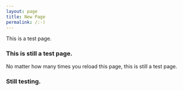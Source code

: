 ```yaml
---
layout: page
title: New Page
permalink: /:-)
---
```


This is a test page.

### This is still a test page.

No matter how many times you reload this page, this is still a test page.
### Still testing.

